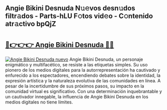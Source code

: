 ## Angie Bikini Desnuda N𝚞𝚎vos desn𝚞dos filtr𝚊dos - Parts-hLU F𝚘tos vid𝚎o - C𝚘ntenido atr𝚊ctivo bpQjZ

# <h2><a href="http://mbbdf7x.tromn.icu/?c=Angie+Bikini+Desnuda">🔗👉👉👉 Angie Bikini Desnuda 🔗🔗</a></h2>

[![Angie Bikini Desnuda nuevo](https://i.imgur.com/pEAQMta.gif)](http://mbbdf7x.tromn.icu/?c=Angie+Bikini+Desnuda)
Angie Bikini Desnuda, un personaje enigmático y multifacético, se resiste a las etiquetas simples. Su uso pionero de los medios digitales para la autorrepresentación ha cautivado y enfurecido a los espectadores, encendiendo debates sobre la identidad, la expresión artística y la naturaleza evolutiva de las comunidades en línea. A pesar de la incertidumbre de sus próximos pasos, su impacto en la comunidad virtual es significativo. Con una determinación inquebrantable y un cautivador innegable, la influencia de Angie Bikini Desnuda en los medios digitales no tiene límites.
